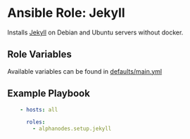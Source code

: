 # Ansible Role: Jekyll

Installs [Jekyll](https://jekyllrb.com/) on Debian and Ubuntu servers without docker.

## Role Variables

Available variables can be found in [defaults/main.yml](defaults/main.yml)

## Example Playbook

```yaml
    - hosts: all

      roles:
        - alphanodes.setup.jekyll
```
